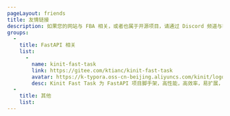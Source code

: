 ```yaml
---
pageLayout: friends
title: 友情链接
description: 如果您的网站与 FBA 相关，或者也属于开源项目，请通过 Discord 频道与我们联系
groups:
  -
    title: FastAPI 相关
    list:
      -
        name: kinit-fast-task
        link: https://gitee.com/ktianc/kinit-fast-task
        avatar: https://k-typora.oss-cn-beijing.aliyuncs.com/kinit/logo.png
        desc: Kinit Fast Task 为 FastAPI 项目脚手架，高性能，高效率，易扩展，长期维护，积极更新！
  - 
    title: 其他
    list:
---
```

